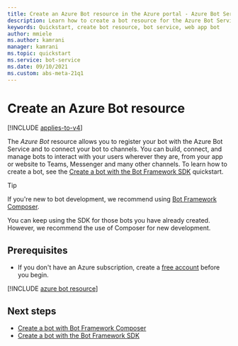 ```yaml
---
title: Create an Azure Bot resource in the Azure portal - Azure Bot Service
description: Learn how to create a bot resource for the Azure Bot Service, an integrated, dedicated bot development environment.
keywords: Quickstart, create bot resource, bot service, web app bot
author: mmiele
ms.author: kamrani
manager: kamrani
ms.topic: quickstart
ms.service: bot-service
ms.date: 09/10/2021
ms.custom: abs-meta-21q1
---
```


# Create an Azure Bot resource

[!INCLUDE [applies-to-v4](../includes/applies-to-v4-current.md)]

The _Azure Bot_ resource allows you to register your bot with the Azure Bot Service and to connect your bot to channels. You can build, connect, and manage bots to interact with your users wherever they are, from your app or website to Teams, Messenger and many other channels. To learn how to create a bot, see the [Create a bot with the Bot Framework SDK](../bot-service-quickstart-create-bot.md) quickstart.

> [!TIP]
> If you're new to bot development, we recommend using [Bot Framework Composer](/composer/).
>
> You can keep using the SDK for those bots you have already created. However, we recommend the use of Composer for new development.

## Prerequisites

- If you don't have an Azure subscription, create a [free account](https://azure.microsoft.com/free/?WT.mc_id=A261C142F) before you begin.

[!INCLUDE [azure bot resource](../includes/azure-bot-resource/azure-bot-resource.md)]

## Next steps

- [Create a bot with Bot Framework Composer](/composer/quickstart-create-bot)
- [Create a bot with the Bot Framework SDK](../bot-service-quickstart-create-bot.md)
